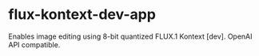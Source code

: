 # flux-kontext-dev-app
Enables image editing using 8-bit quantized FLUX.1 Kontext [dev]. OpenAI API compatible.
